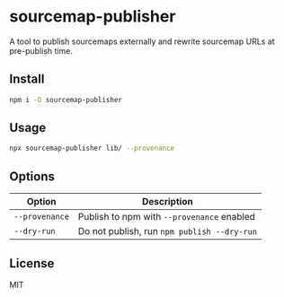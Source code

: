 # sourcemap-publisher

A tool to publish sourcemaps externally and rewrite sourcemap URLs at
pre-publish time.

## Install

```sh
npm i -D sourcemap-publisher
```

## Usage

```sh
npx sourcemap-publisher lib/ --provenance
```

## Options

| Option | Description |
| -- | -- |
| `--provenance` | Publish to npm with `--provenance` enabled |
| `--dry-run` | Do not publish, run `npm publish --dry-run` |

## License

MIT
